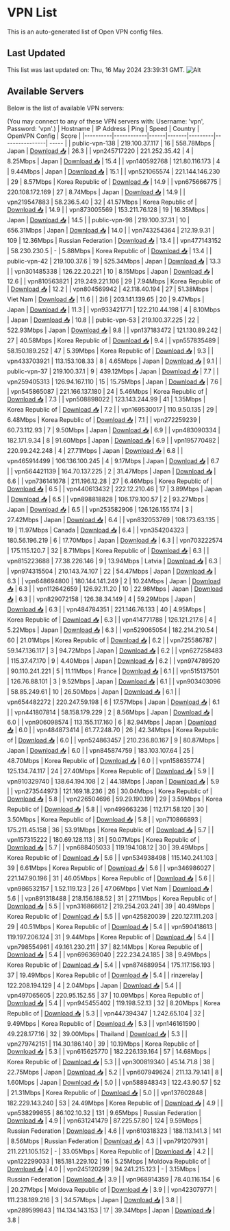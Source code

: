 # VPN List

This is an auto-generated list of Open VPN config files.

## Last Updated

This list was last updated on: Thu, 16 May 2024 23:39:31 GMT.
![Alt](https://repobeats.axiom.co/api/embed/186b98318ef1479477931607c1ad7d823f12451f.svg "Repobeats analytics image")

## Available Servers

Below is the list of available VPN servers:

(You may connect to any of these VPN servers with: Username: 'vpn', Password: 'vpn'.)
| Hostname | IP Address | Ping | Speed | Country | OpenVPN Config | Score |
|----------|------------|------|-------|---------|----------------| ----- |
| public-vpn-138 | 219.100.37.117 | 16 | 558.78Mbps | Japan | [Download 📥](./configs/server_0_JP.ovpn) | 26.3 |
| vpn245717220 | 221.252.35.42 | 4 | 8.25Mbps | Japan | [Download 📥](./configs/server_1_JP.ovpn) | 15.4 |
| vpn140592768 | 121.80.116.173 | 4 | 9.44Mbps | Japan | [Download 📥](./configs/server_2_JP.ovpn) | 15.1 |
| vpn521065574 | 221.144.146.230 | 29 | 8.57Mbps | Korea Republic of | [Download 📥](./configs/server_3_KR.ovpn) | 14.9 |
| vpn675666775 | 220.108.172.169 | 27 | 8.74Mbps | Japan | [Download 📥](./configs/server_4_JP.ovpn) | 14.9 |
| vpn219547883 | 58.236.5.40 | 32 | 41.57Mbps | Korea Republic of | [Download 📥](./configs/server_5_KR.ovpn) | 14.9 |
| vpn873005569 | 153.211.76.128 | 19 | 16.35Mbps | Japan | [Download 📥](./configs/server_6_JP.ovpn) | 14.5 |
| public-vpn-98 | 219.100.37.31 | 10 | 656.31Mbps | Japan | [Download 📥](./configs/server_7_JP.ovpn) | 14.0 |
| vpn743254364 | 212.19.9.31 | 109 | 12.36Mbps | Russian Federation | [Download 📥](./configs/server_8_RU.ovpn) | 13.4 |
| vpn477143152 | 58.230.230.5 | - | 5.88Mbps | Korea Republic of | [Download 📥](./configs/server_9_KR.ovpn) | 13.4 |
| public-vpn-42 | 219.100.37.6 | 19 | 525.34Mbps | Japan | [Download 📥](./configs/server_10_JP.ovpn) | 13.3 |
| vpn301485338 | 126.22.20.221 | 10 | 8.15Mbps | Japan | [Download 📥](./configs/server_11_JP.ovpn) | 12.6 |
| vpn810563821 | 219.249.221.106 | 29 | 7.94Mbps | Korea Republic of | [Download 📥](./configs/server_12_KR.ovpn) | 12.2 |
| vpn804569942 | 42.118.40.194 | 27 | 51.38Mbps | Viet Nam | [Download 📥](./configs/server_13_VN.ovpn) | 11.6 |
| 2i6 | 203.141.139.65 | 20 | 9.47Mbps | Japan | [Download 📥](./configs/server_14_JP.ovpn) | 11.3 |
| vpn933421771 | 122.210.44.198 | 4 | 8.10Mbps | Japan | [Download 📥](./configs/server_15_JP.ovpn) | 10.8 |
| public-vpn-53 | 219.100.37.225 | 22 | 522.93Mbps | Japan | [Download 📥](./configs/server_16_JP.ovpn) | 9.8 |
| vpn137183472 | 121.130.89.242 | 27 | 40.58Mbps | Korea Republic of | [Download 📥](./configs/server_17_KR.ovpn) | 9.4 |
| vpn557835489 | 58.150.189.252 | 47 | 5.39Mbps | Korea Republic of | [Download 📥](./configs/server_18_KR.ovpn) | 9.3 |
| vpn433703921 | 113.153.108.33 | 8 | 4.65Mbps | Japan | [Download 📥](./configs/server_19_JP.ovpn) | 9.1 |
| public-vpn-37 | 219.100.37.1 | 9 | 439.12Mbps | Japan | [Download 📥](./configs/server_20_JP.ovpn) | 7.7 |
| vpn259405313 | 126.94.167.110 | 15 | 15.75Mbps | Japan | [Download 📥](./configs/server_21_JP.ovpn) | 7.6 |
| vpn545865087 | 221.166.137.180 | 24 | 5.46Mbps | Korea Republic of | [Download 📥](./configs/server_22_KR.ovpn) | 7.3 |
| vpn508898022 | 123.143.244.99 | 41 | 1.35Mbps | Korea Republic of | [Download 📥](./configs/server_23_KR.ovpn) | 7.2 |
| vpn169530017 | 110.9.50.135 | 29 | 6.48Mbps | Korea Republic of | [Download 📥](./configs/server_24_KR.ovpn) | 7.1 |
| vpn272259239 | 60.73.112.93 | 7 | 9.50Mbps | Japan | [Download 📥](./configs/server_25_JP.ovpn) | 6.9 |
| vpn483090334 | 182.171.9.34 | 8 | 91.60Mbps | Japan | [Download 📥](./configs/server_26_JP.ovpn) | 6.9 |
| vpn195770482 | 220.99.242.248 | 4 | 27.71Mbps | Japan | [Download 📥](./configs/server_27_JP.ovpn) | 6.8 |
| vpn465914499 | 106.136.100.245 | 4 | 9.17Mbps | Japan | [Download 📥](./configs/server_28_JP.ovpn) | 6.7 |
| vpn564421139 | 164.70.137.225 | 2 | 31.47Mbps | Japan | [Download 📥](./configs/server_29_JP.ovpn) | 6.6 |
| vpn736141678 | 211.196.12.28 | 27 | 6.46Mbps | Korea Republic of | [Download 📥](./configs/server_30_KR.ovpn) | 6.5 |
| vpn440613432 | 222.12.210.46 | 17 | 3.89Mbps | Japan | [Download 📥](./configs/server_31_JP.ovpn) | 6.5 |
| vpn898818828 | 106.179.100.57 | 2 | 93.27Mbps | Japan | [Download 📥](./configs/server_32_JP.ovpn) | 6.5 |
| vpn253582906 | 126.126.155.174 | 3 | 27.42Mbps | Japan | [Download 📥](./configs/server_33_JP.ovpn) | 6.4 |
| vpn832053769 | 108.173.63.135 | 19 | 11.97Mbps | Canada | [Download 📥](./configs/server_34_CA.ovpn) | 6.4 |
| vpn354204323 | 180.56.196.219 | 6 | 17.70Mbps | Japan | [Download 📥](./configs/server_35_JP.ovpn) | 6.3 |
| vpn703222574 | 175.115.120.7 | 32 | 8.71Mbps | Korea Republic of | [Download 📥](./configs/server_36_KR.ovpn) | 6.3 |
| vpn815223688 | 77.38.226.146 | 9 | 13.94Mbps | Latvia | [Download 📥](./configs/server_37_LV.ovpn) | 6.3 |
| vpn974315504 | 210.143.74.107 | 22 | 54.47Mbps | Japan | [Download 📥](./configs/server_38_JP.ovpn) | 6.3 |
| vpn648694800 | 180.144.141.249 | 2 | 10.24Mbps | Japan | [Download 📥](./configs/server_39_JP.ovpn) | 6.3 |
| vpn112642659 | 126.92.11.20 | 10 | 22.98Mbps | Japan | [Download 📥](./configs/server_40_JP.ovpn) | 6.3 |
| vpn829072158 | 126.38.34.149 | 4 | 59.29Mbps | Japan | [Download 📥](./configs/server_41_JP.ovpn) | 6.3 |
| vpn484784351 | 221.146.76.133 | 40 | 4.95Mbps | Korea Republic of | [Download 📥](./configs/server_42_KR.ovpn) | 6.3 |
| vpn414771788 | 126.121.217.6 | 4 | 5.22Mbps | Japan | [Download 📥](./configs/server_43_JP.ovpn) | 6.3 |
| vpn529065054 | 182.214.210.54 | 60 | 21.01Mbps | Korea Republic of | [Download 📥](./configs/server_44_KR.ovpn) | 6.2 |
| vpn725586787 | 59.147.136.117 | 3 | 94.72Mbps | Japan | [Download 📥](./configs/server_45_JP.ovpn) | 6.2 |
| vpn627258483 | 115.37.47.170 | 9 | 4.40Mbps | Japan | [Download 📥](./configs/server_46_JP.ovpn) | 6.2 |
| vpn974789520 | 90.110.241.221 | 5 | 11.11Mbps | France | [Download 📥](./configs/server_47_FR.ovpn) | 6.1 |
| vpn515137501 | 126.76.88.101 | 3 | 9.52Mbps | Japan | [Download 📥](./configs/server_48_JP.ovpn) | 6.1 |
| vpn903403096 | 58.85.249.61 | 10 | 26.50Mbps | Japan | [Download 📥](./configs/server_49_JP.ovpn) | 6.1 |
| vpn654482272 | 220.247.59.198 | 6 | 17.57Mbps | Japan | [Download 📥](./configs/server_50_JP.ovpn) | 6.1 |
| vpn441807814 | 58.158.179.229 | 2 | 8.56Mbps | Japan | [Download 📥](./configs/server_51_JP.ovpn) | 6.0 |
| vpn906098574 | 113.155.117.160 | 6 | 82.94Mbps | Japan | [Download 📥](./configs/server_52_JP.ovpn) | 6.0 |
| vpn484873414 | 61.77.248.70 | 26 | 42.34Mbps | Korea Republic of | [Download 📥](./configs/server_53_KR.ovpn) | 6.0 |
| vpn524863457 | 210.236.80.167 | 9 | 80.87Mbps | Japan | [Download 📥](./configs/server_54_JP.ovpn) | 6.0 |
| vpn845874759 | 183.103.107.64 | 25 | 48.70Mbps | Korea Republic of | [Download 📥](./configs/server_55_KR.ovpn) | 6.0 |
| vpn158635774 | 125.134.74.117 | 24 | 27.40Mbps | Korea Republic of | [Download 📥](./configs/server_56_KR.ovpn) | 5.9 |
| vpn910329740 | 138.64.194.108 | 2 | 44.18Mbps | Japan | [Download 📥](./configs/server_57_JP.ovpn) | 5.9 |
| vpn273544973 | 121.169.18.236 | 26 | 30.04Mbps | Korea Republic of | [Download 📥](./configs/server_58_KR.ovpn) | 5.8 |
| vpn226504696 | 59.29.190.199 | 29 | 3.59Mbps | Korea Republic of | [Download 📥](./configs/server_59_KR.ovpn) | 5.8 |
| vpn499663236 | 112.171.58.120 | 30 | 3.50Mbps | Korea Republic of | [Download 📥](./configs/server_60_KR.ovpn) | 5.8 |
| vpn710866893 | 175.211.45.158 | 36 | 53.91Mbps | Korea Republic of | [Download 📥](./configs/server_61_KR.ovpn) | 5.7 |
| vpn157315222 | 180.69.128.113 | 31 | 50.07Mbps | Korea Republic of | [Download 📥](./configs/server_62_KR.ovpn) | 5.7 |
| vpn688405033 | 119.194.108.12 | 30 | 39.49Mbps | Korea Republic of | [Download 📥](./configs/server_63_KR.ovpn) | 5.6 |
| vpn534938498 | 115.140.241.103 | 39 | 6.61Mbps | Korea Republic of | [Download 📥](./configs/server_64_KR.ovpn) | 5.6 |
| vpn346986027 | 221.147.90.196 | 31 | 46.05Mbps | Korea Republic of | [Download 📥](./configs/server_65_KR.ovpn) | 5.6 |
| vpn986532157 | 1.52.119.123 | 26 | 47.06Mbps | Viet Nam | [Download 📥](./configs/server_66_VN.ovpn) | 5.6 |
| vpn891318488 | 218.156.188.52 | 31 | 27.11Mbps | Korea Republic of | [Download 📥](./configs/server_67_KR.ovpn) | 5.5 |
| vpn316866612 | 219.254.203.241 | 39 | 40.49Mbps | Korea Republic of | [Download 📥](./configs/server_68_KR.ovpn) | 5.5 |
| vpn425820039 | 220.127.111.203 | 29 | 40.51Mbps | Korea Republic of | [Download 📥](./configs/server_69_KR.ovpn) | 5.4 |
| vpn590418613 | 119.197.206.124 | 31 | 9.44Mbps | Korea Republic of | [Download 📥](./configs/server_70_KR.ovpn) | 5.4 |
| vpn798554961 | 49.161.230.211 | 37 | 82.14Mbps | Korea Republic of | [Download 📥](./configs/server_71_KR.ovpn) | 5.4 |
| vpn696369040 | 222.234.24.185 | 38 | 9.49Mbps | Korea Republic of | [Download 📥](./configs/server_72_KR.ovpn) | 5.4 |
| vpn874689954 | 175.117.156.193 | 37 | 19.49Mbps | Korea Republic of | [Download 📥](./configs/server_73_KR.ovpn) | 5.4 |
| rinzerelay | 122.208.194.129 | 4 | 2.04Mbps | Japan | [Download 📥](./configs/server_74_JP.ovpn) | 5.4 |
| vpn497065605 | 220.95.152.55 | 37 | 10.09Mbps | Korea Republic of | [Download 📥](./configs/server_75_KR.ovpn) | 5.4 |
| vpn945455402 | 119.198.52.13 | 32 | 8.20Mbps | Korea Republic of | [Download 📥](./configs/server_76_KR.ovpn) | 5.3 |
| vpn447394347 | 1.242.65.104 | 32 | 9.49Mbps | Korea Republic of | [Download 📥](./configs/server_77_KR.ovpn) | 5.3 |
| vpn146161590 | 49.228.177.16 | 32 | 39.00Mbps | Thailand | [Download 📥](./configs/server_78_TH.ovpn) | 5.3 |
| vpn279742151 | 114.30.186.140 | 39 | 10.19Mbps | Korea Republic of | [Download 📥](./configs/server_79_KR.ovpn) | 5.3 |
| vpn615625770 | 182.226.139.164 | 57 | 14.68Mbps | Korea Republic of | [Download 📥](./configs/server_80_KR.ovpn) | 5.3 |
| vpn300819340 | 45.14.71.8 | 38 | 22.75Mbps | Japan | [Download 📥](./configs/server_81_JP.ovpn) | 5.2 |
| vpn607949624 | 211.13.79.141 | 8 | 1.60Mbps | Japan | [Download 📥](./configs/server_82_JP.ovpn) | 5.0 |
| vpn588948343 | 122.43.90.57 | 52 | 21.31Mbps | Korea Republic of | [Download 📥](./configs/server_83_KR.ovpn) | 5.0 |
| vpn137602848 | 182.229.143.240 | 53 | 24.49Mbps | Korea Republic of | [Download 📥](./configs/server_84_KR.ovpn) | 4.9 |
| vpn538299855 | 86.102.10.32 | 131 | 9.65Mbps | Russian Federation | [Download 📥](./configs/server_85_RU.ovpn) | 4.9 |
| vpn631241479 | 87.225.57.80 | 124 | 9.59Mbps | Russian Federation | [Download 📥](./configs/server_86_RU.ovpn) | 4.6 |
| vpn610318323 | 188.113.141.3 | 141 | 8.56Mbps | Russian Federation | [Download 📥](./configs/server_87_RU.ovpn) | 4.3 |
| vpn791207931 | 211.221.105.152 | - | 33.05Mbps | Korea Republic of | [Download 📥](./configs/server_88_KR.ovpn) | 4.2 |
| vpn122299033 | 185.181.229.102 | 16 | 5.25Mbps | Moldova Republic of | [Download 📥](./configs/server_89_MD.ovpn) | 4.0 |
| vpn245120299 | 94.241.215.123 | - | 3.15Mbps | Russian Federation | [Download 📥](./configs/server_90_RU.ovpn) | 3.9 |
| vpn968914359 | 78.40.116.154 | 6 | 20.27Mbps | Moldova Republic of | [Download 📥](./configs/server_91_MD.ovpn) | 3.9 |
| vpn423079771 | 111.238.189.216 | 3 | 34.57Mbps | Japan | [Download 📥](./configs/server_92_JP.ovpn) | 3.8 |
| vpn289599843 | 114.134.143.153 | 17 | 39.34Mbps | Japan | [Download 📥](./configs/server_93_JP.ovpn) | 3.8 |
